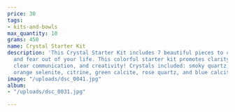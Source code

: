 ```yaml
---
price: 30
tags:
- kits-and-bowls
max_quantity: 10
grams: 450
name: Crystal Starter Kit
description: 'This Crystal Starter Kit includes 7 beautiful pieces to clear that negativity
  and fear out of your life. This colorful starter kit promotes clarity, manifestation,
  clear communication, and creativity! Crystals included: smoky quartz, desert rose,
  orange selenite, citrine, green calcite, rose quartz, and blue calcite!'
image: "/uploads/dsc_0041.jpg"
album:
- "/uploads/dsc_0031.jpg"

---
```

